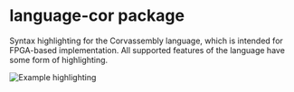 # language-cor package

Syntax highlighting for the Corvassembly language, which is intended for FPGA-based implementation. All supported features of the language have some form of highlighting.

![Example highlighting](https://i.imgur.com/E04KVQP.png)
